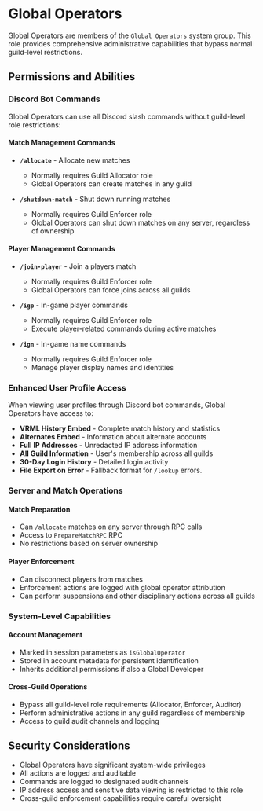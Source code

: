 # Global Operators

Global Operators are members of the `Global Operators` system group. This role provides comprehensive administrative capabilities that bypass normal guild-level restrictions.

## Permissions and Abilities

### Discord Bot Commands

Global Operators can use all Discord slash commands without guild-level role restrictions:

#### Match Management Commands
- **`/allocate`** - Allocate new matches
  - Normally requires Guild Allocator role
  - Global Operators can create matches in any guild

- **`/shutdown-match`** - Shut down running matches
  - Normally requires Guild Enforcer role
  - Global Operators can shut down matches on any server, regardless of ownership

#### Player Management Commands
- **`/join-player`** - Join a players match
  - Normally requires Guild Enforcer role
  - Global Operators can force joins across all guilds

- **`/igp`** - In-game player commands
  - Normally requires Guild Enforcer role
  - Execute player-related commands during active matches

- **`/ign`** - In-game name commands
  - Normally requires Guild Enforcer role
  - Manage player display names and identities

### Enhanced User Profile Access

When viewing user profiles through Discord bot commands, Global Operators have access to:

- **VRML History Embed** - Complete match history and statistics
- **Alternates Embed** - Information about alternate accounts
- **Full IP Addresses** - Unredacted IP address information
- **All Guild Information** - User's membership across all guilds
- **30-Day Login History** - Detailed login activity
- **File Export on Error** - Fallback format for `/lookup` errors.

### Server and Match Operations

#### Match Preparation
- Can `/allocate` matches on any server through RPC calls
- Access to `PrepareMatchRPC` RPC
- No restrictions based on server ownership

#### Player Enforcement
- Can disconnect players from matches
- Enforcement actions are logged with global operator attribution
- Can perform suspensions and other disciplinary actions across all guilds

### System-Level Capabilities

#### Account Management
- Marked in session parameters as `isGlobalOperator`
- Stored in account metadata for persistent identification
- Inherits additional permissions if also a Global Developer

#### Cross-Guild Operations
- Bypass all guild-level role requirements (Allocator, Enforcer, Auditor)
- Perform administrative actions in any guild regardless of membership
- Access to guild audit channels and logging

## Security Considerations

- Global Operators have significant system-wide privileges
- All actions are logged and auditable
- Commands are logged to designated audit channels
- IP address access and sensitive data viewing is restricted to this role
- Cross-guild enforcement capabilities require careful oversight